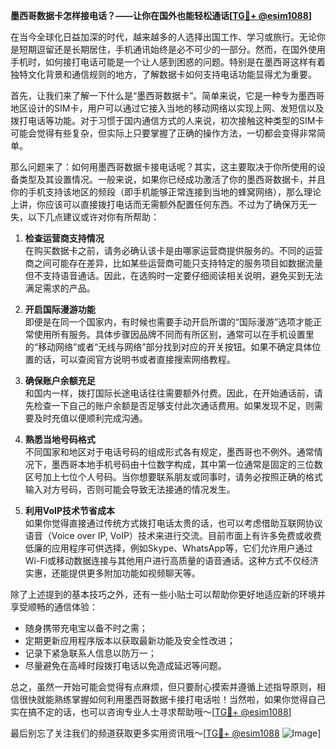 **墨西哥数据卡怎样接电话？——让你在国外也能轻松通话[[TG💪+ @esim1088](https://t.me/s/esim1088)]**

在当今全球化日益加深的时代，越来越多的人选择出国工作、学习或旅行。无论你是短期逗留还是长期居住，手机通讯始终是必不可少的一部分。然而，在国外使用手机时，如何接打电话可能是一个让人感到困惑的问题。特别是在墨西哥这样有着独特文化背景和通信规则的地方，了解数据卡如何支持电话功能显得尤为重要。

首先，让我们来了解一下什么是“墨西哥数据卡”。简单来说，它是一种专为墨西哥地区设计的SIM卡，用户可以通过它接入当地的移动网络以实现上网、发短信以及拨打电话等功能。对于习惯于国内通信方式的人来说，初次接触这种类型的SIM卡可能会觉得有些复杂，但实际上只要掌握了正确的操作方法，一切都会变得非常简单。

那么问题来了：如何用墨西哥数据卡接电话呢？其实，这主要取决于你所使用的设备类型及其设置情况。一般来说，如果你已经成功激活了你的墨西哥数据卡，并且你的手机支持该地区的频段（即手机能够正常连接到当地的蜂窝网络），那么理论上讲，你应该可以直接拨打电话而无需额外配置任何东西。不过为了确保万无一失，以下几点建议或许对你有所帮助：

1. **检查运营商支持情况**  
   在购买数据卡之前，请务必确认该卡是由哪家运营商提供服务的。不同的运营商之间可能存在差异，比如某些运营商可能只支持特定的服务项目如数据流量但不支持语音通话。因此，在选购时一定要仔细阅读相关说明，避免买到无法满足需求的产品。

2. **开启国际漫游功能**  
   即便是在同一个国家内，有时候也需要手动开启所谓的“国际漫游”选项才能正常使用所有服务。具体步骤因品牌不同而有所区别，通常可以在手机设置里的“移动网络”或者“无线与网络”部分找到对应的开关按钮。如果不确定具体位置的话，可以查阅官方说明书或者直接搜索网络教程。

3. **确保账户余额充足**  
   和国内一样，拨打国际长途电话往往需要额外付费。因此，在开始通话前，请先检查一下自己的账户余额是否足够支付此次通话费用。如果发现不足，则需要及时充值以便顺利完成沟通。

4. **熟悉当地号码格式**  
   不同国家和地区对于电话号码的组成形式各有规定，墨西哥也不例外。通常情况下，墨西哥本地手机号码由十位数字构成，其中第一位通常是固定的三位数区号加上七位个人号码。当你想要联系朋友或同事时，请务必按照正确的格式输入对方号码，否则可能会导致无法接通的情况发生。

5. **利用VoIP技术节省成本**  
   如果你觉得直接通过传统方式拨打电话太贵的话，也可以考虑借助互联网协议语音（Voice over IP, VoIP）技术来进行交流。目前市面上有许多免费或收费低廉的应用程序可供选择，例如Skype、WhatsApp等，它们允许用户通过Wi-Fi或移动数据连接与其他用户进行高质量的语音通话。这种方式不仅经济实惠，还能提供更多附加功能如视频聊天等。

除了上述提到的基本技巧之外，还有一些小贴士可以帮助你更好地适应新的环境并享受顺畅的通信体验：

- 随身携带充电宝以备不时之需；
- 定期更新应用程序版本以获取最新功能及安全性改进；
- 记录下紧急联系人信息以防万一；
- 尽量避免在高峰时段拨打电话以免造成延迟等问题。

总之，虽然一开始可能会觉得有点麻烦，但只要耐心摸索并遵循上述指导原则，相信很快就能熟练掌握如何利用墨西哥数据卡接打电话啦！当然啦，如果你觉得自己实在搞不定的话，也可以咨询专业人士寻求帮助哦～[[TG💪+ @esim1088](https://t.me/s/esim1088)]

最后别忘了关注我们的频道获取更多实用资讯哦～[[TG💪+ @esim1088](https://t.me/s/esim1088) ![Image](https://i.postimg.cc/4NQfJmqS/Snipaste-2025-05-13-00-14-12.png)]